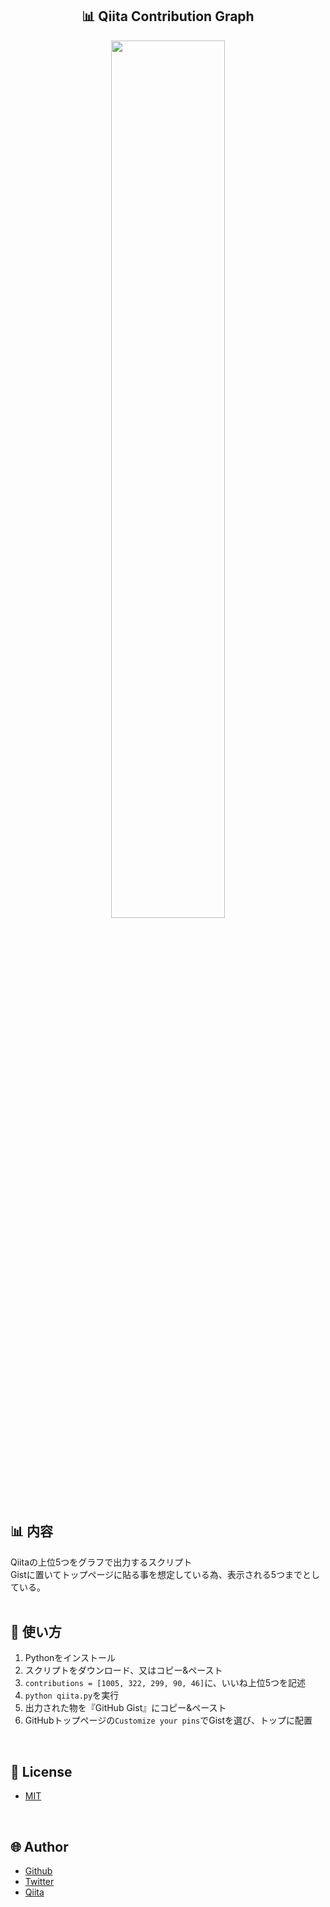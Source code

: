 <h2 align="center">📊 Qiita Contribution Graph</h2>

<p align="center">
  <a href="https://gist.github.com/aocattleya/146c0e27c097810d811953f4ecbe3840"><img src="https://user-images.githubusercontent.com/39142850/74375687-2123b980-4e24-11ea-9768-3c41bca6b7ed.png" width="60%;" /></a>
</p>

## 📊 内容

Qiitaの上位5つをグラフで出力するスクリプト  
Gistに置いてトップページに貼る事を想定している為、表示される5つまでとしている。<br>
<br>

## 💬 使い方

1.  Pythonをインストール
1. スクリプトをダウンロード、又はコピー&ペースト
1. `contributions = [1005, 322, 299, 90, 46]`に、いいね上位5つを記述
1.  `python qiita.py`を実行
1.  出力された物を『GitHub Gist』にコピー&ペースト
1.  GitHubトップページの`Customize your pins`でGistを選び、トップに配置<br>
<br>

## 🎫 License

- [MIT](https://raw.githubusercontent.com/aocattleya/Qiita-ContributionGraph/master/LICENSE)<br>
<br>

## 🌐 Author

- [Github](https://github.com/aocattleya)
- [Twitter](https://twitter.com/aocattleya)
- [Qiita](https://qiita.com/aocattleya)
